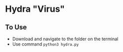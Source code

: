 # Hydra "Virus"

## To Use
- Download and navigate to the folder on the terminal
- Use command `python3 hydra.py`
